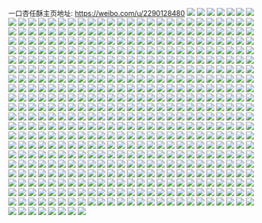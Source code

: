 一口杏任酥主页地址: https://weibo.com/u/2290128480 
![](https://wx4.sinaimg.cn/mw2000/88809660ly1h9jtorozioj21ci18lax1.jpg) 
![](https://wx4.sinaimg.cn/mw2000/88809660ly1h9jtoqwcfyj21o0280e82.jpg) 
![](https://wx4.sinaimg.cn/mw2000/88809660ly1h9jtot33g2j21o0280kjl.jpg) 
![](https://wx4.sinaimg.cn/mw2000/88809660ly1h9jtougf8wj21nz20l1ky.jpg) 
![](https://wx4.sinaimg.cn/mw2000/88809660ly1h9gdc48k63j22yo4g0nph.jpg) 
![](https://wx4.sinaimg.cn/mw2000/88809660ly1h9gdc6z2x2j22yo4g0e85.jpg) 
![](https://wx4.sinaimg.cn/mw2000/88809660ly1h9gdc1dph1j22yo4g07wm.jpg) 
![](https://wx4.sinaimg.cn/mw2000/88809660ly1h9gdcaqgzjj22yo4g0hdy.jpg) 
![](https://wx4.sinaimg.cn/mw2000/88809660ly1h9f7kzgkf4j21o0280e81.jpg) 
![](https://wx4.sinaimg.cn/mw2000/88809660ly1h9f7l0ar74j21o0280e81.jpg) 
![](https://wx4.sinaimg.cn/mw2000/88809660ly1h95i70lcujj21o0280b29.jpg) 
![](https://wx4.sinaimg.cn/mw2000/88809660ly1h90u7v9kqij20wi1yc4ij.jpg) 
![](https://wx4.sinaimg.cn/mw2000/88809660ly1h906l87zzjj21o02801ky.jpg) 
![](https://wx4.sinaimg.cn/mw2000/88809660ly1h906l9qae0j21o02801ky.jpg) 
![](https://wx4.sinaimg.cn/mw2000/88809660ly1h906lb37wbj21o0280e82.jpg) 
![](https://wx4.sinaimg.cn/mw2000/88809660ly1h8wq13r4vkj21o02804qq.jpg) 
![](https://wx4.sinaimg.cn/mw2000/88809660ly1h8wq14trpoj21o0280x6p.jpg) 
![](https://wx4.sinaimg.cn/mw2000/88809660ly1h8wq1639qxj21o02804qq.jpg) 
![](https://wx4.sinaimg.cn/mw2000/88809660ly1h8wq16mx4oj21o0280u0x.jpg) 
![](https://wx4.sinaimg.cn/mw2000/88809660ly1h8t97coh9sj21ns25akjl.jpg) 
![](https://wx4.sinaimg.cn/mw2000/88809660ly1h8t97e5n6fj21o0280e82.jpg) 
![](https://wx4.sinaimg.cn/mw2000/88809660ly1h8t97bk57jj21o02804qq.jpg) 
![](https://wx4.sinaimg.cn/mw2000/88809660ly1h8t97fvevoj21ny1uex6p.jpg) 
![](https://wx4.sinaimg.cn/mw2000/88809660ly1h88f8ng81qj21o0280npd.jpg) 
![](https://wx4.sinaimg.cn/mw2000/88809660ly1h88f8on1b1j21o02804qq.jpg) 
![](https://wx4.sinaimg.cn/mw2000/88809660ly1h88f8m57f3j21o0280qv5.jpg) 
![](https://wx4.sinaimg.cn/mw2000/88809660ly1h88f8pvuruj21o0280b2a.jpg) 
![](https://wx4.sinaimg.cn/mw2000/88809660ly1h7zajxny40j20zk13pwrp.jpg) 
![](https://wx4.sinaimg.cn/mw2000/88809660ly1h7xzik5n57j21o02807wi.jpg) 
![](https://wx4.sinaimg.cn/mw2000/88809660ly1h7xzij0w1sj21o0280npd.jpg) 
![](https://wx4.sinaimg.cn/mw2000/88809660ly1h7wx6p7s4hj22802804qq.jpg) 
![](https://wx4.sinaimg.cn/mw2000/88809660ly1h7wx6nnmcoj2280280qv6.jpg) 
![](https://wx4.sinaimg.cn/mw2000/88809660ly1h7wx6r9qgdj2280280x6q.jpg) 
![](https://wx4.sinaimg.cn/mw2000/88809660ly1h7wx6tj49oj22802807wj.jpg) 
![](https://wx4.sinaimg.cn/mw2000/88809660ly1h7ujmgbr0kj21o02804qp.jpg) 
![](https://wx4.sinaimg.cn/mw2000/88809660ly1h7ujmf6lt6j21o0280e82.jpg) 
![](https://wx4.sinaimg.cn/mw2000/88809660ly1h7ujmjxawpj22802801ky.jpg) 
![](https://wx4.sinaimg.cn/mw2000/88809660ly1h7s7gx8ww9j21o0280npe.jpg) 
![](https://wx4.sinaimg.cn/mw2000/88809660ly1h7s7gymhutj21o01o0npd.jpg) 
![](https://wx4.sinaimg.cn/mw2000/88809660ly1h7s7guznnwj233w3401l4.jpg) 
![](https://wx4.sinaimg.cn/mw2000/88809660ly1h7s7h0ve5zj22802804qr.jpg) 
![](https://wx4.sinaimg.cn/mw2000/88809660ly1h7orxpzgrij22802801kz.jpg) 
![](https://wx4.sinaimg.cn/mw2000/88809660ly1h7orxntwbqj214n14ne81.jpg) 
![](https://wx4.sinaimg.cn/mw2000/88809660ly1h7orxs4jw6j21yc1yc7wh.jpg) 
![](https://wx4.sinaimg.cn/mw2000/88809660ly1h7orxllkwej22c02c0e84.jpg) 
![](https://wx4.sinaimg.cn/mw2000/88809660ly1h7orxmueioj21gy1t47wh.jpg) 
![](https://wx4.sinaimg.cn/mw2000/88809660ly1h7orxttjt7j21nz2107wi.jpg) 
![](https://wx4.sinaimg.cn/mw2000/88809660ly1h7ax1r267tj21o020c7wi.jpg) 
![](https://wx4.sinaimg.cn/mw2000/88809660ly1h7ax1sru9gj21o0280e4w.jpg) 
![](https://wx4.sinaimg.cn/mw2000/88809660ly1h79r0bdtpkj21nc22db2a.jpg) 
![](https://wx4.sinaimg.cn/mw2000/88809660ly1h79r0cveoqj21wt1nzws7.jpg) 
![](https://wx4.sinaimg.cn/mw2000/88809660ly1h79r0efxsjj21o028017u.jpg) 
![](https://wx4.sinaimg.cn/mw2000/88809660ly1h79r0hvipdj21o02804qr.jpg) 
![](https://wx4.sinaimg.cn/mw2000/88809660ly1h79r0g802xj22801o0x0t.jpg) 
![](https://wx4.sinaimg.cn/mw2000/88809660ly1h79r09xqqlj21o02804mu.jpg) 
![](https://wx4.sinaimg.cn/mw2000/88809660ly1h769yv24wjj22c0340x6v.jpg) 
![](https://wx4.sinaimg.cn/mw2000/88809660ly1h769yxe2kgj21o02807wi.jpg) 
![](https://wx4.sinaimg.cn/mw2000/88809660ly1h769yxt1zyj20zk1be0v8.jpg) 
![](https://wx4.sinaimg.cn/mw2000/88809660ly1h769yze2i6j21o0280nik.jpg) 
![](https://wx4.sinaimg.cn/mw2000/88809660ly1h73yqlfw6oj21o02804qq.jpg) 
![](https://wx4.sinaimg.cn/mw2000/88809660ly1h73yqmwxt1j21o0280k24.jpg) 
![](https://wx4.sinaimg.cn/mw2000/88809660ly1h73yqogljnj21o02801ky.jpg) 
![](https://wx4.sinaimg.cn/mw2000/88809660ly1h73yqjveicj23402c0b29.jpg) 
![](https://wx4.sinaimg.cn/mw2000/88809660ly1h71na6cucxj21o0280tqn.jpg) 
![](https://wx4.sinaimg.cn/mw2000/88809660ly1h6y6jt8a8hj21nu24fayk.jpg) 
![](https://wx4.sinaimg.cn/mw2000/88809660ly1h6y6jyzkshj21o0280qv5.jpg) 
![](https://wx4.sinaimg.cn/mw2000/88809660ly1h6y6k4qxt5j21o02801l0.jpg) 
![](https://wx4.sinaimg.cn/mw2000/88809660ly1h6upes8pe0j21o02807wi.jpg) 
![](https://wx4.sinaimg.cn/mw2000/88809660ly1h6hzyu4emuj21o0280ncf.jpg) 
![](https://wx4.sinaimg.cn/mw2000/88809660ly1h6hzyshetzj21o0280dn2.jpg) 
![](https://wx4.sinaimg.cn/mw2000/88809660ly1h6ej3z7x8wj21o0280kjl.jpg) 
![](https://wx4.sinaimg.cn/mw2000/88809660ly1h6ej3y6v50j21o0280hdt.jpg) 
![](https://wx4.sinaimg.cn/mw2000/88809660ly1h6ej40ddxlj21o0280kjl.jpg) 
![](https://wx4.sinaimg.cn/mw2000/88809660ly1h6ej41pbptj21o0280qbx.jpg) 
![](https://wx4.sinaimg.cn/mw2000/88809660ly1h6cabgsfu2j21o02807i7.jpg) 
![](https://wx4.sinaimg.cn/mw2000/88809660ly1h69wdmh7cwj21o0280gqz.jpg) 
![](https://wx4.sinaimg.cn/mw2000/88809660ly1h69wdlmexmj21o0280agk.jpg) 
![](https://wx4.sinaimg.cn/mw2000/88809660ly1h67lwt99xrj227z1mpb2a.jpg) 
![](https://wx4.sinaimg.cn/mw2000/88809660ly1h644l2k3g6j21o02807wi.jpg) 
![](https://wx4.sinaimg.cn/mw2000/88809660ly1h644l4tovwj21o0280u0x.jpg) 
![](https://wx4.sinaimg.cn/mw2000/88809660ly1h644l171poj21o02801ky.jpg) 
![](https://wx4.sinaimg.cn/mw2000/88809660ly1h5h07hgas1j21o02807wh.jpg) 
![](https://wx4.sinaimg.cn/mw2000/88809660ly1h5h07iy3kwj21o02804qq.jpg) 
![](https://wx4.sinaimg.cn/mw2000/88809660ly1h5er4altrmj21o02801kz.jpg) 
![](https://wx4.sinaimg.cn/mw2000/88809660ly1h5djppwxsnj21o0280u0x.jpg) 
![](https://wx4.sinaimg.cn/mw2000/88809660ly1h5djps3qpkj21o0280u0x.jpg) 
![](https://wx4.sinaimg.cn/mw2000/88809660ly1h5djptk9exj21o0280npd.jpg) 
![](https://wx4.sinaimg.cn/mw2000/88809660ly1h5djpno31oj21o0280u0x.jpg) 
![](https://wx4.sinaimg.cn/mw2000/88809660ly1h5djpy0lzkj23402c01l3.jpg) 
![](https://wx4.sinaimg.cn/mw2000/88809660ly1h5djq20cjuj23402c0x6u.jpg) 
![](https://wx4.sinaimg.cn/mw2000/88809660ly1h5b9qv2iftj21o0280npe.jpg) 
![](https://wx4.sinaimg.cn/mw2000/88809660ly1h5b9qy5lf9j21o0280npe.jpg) 
![](https://wx4.sinaimg.cn/mw2000/88809660ly1h5b9qzuei1j21o0280u0y.jpg) 
![](https://wx4.sinaimg.cn/mw2000/88809660ly1h55g3aizuqj21o02804qq.jpg) 
![](https://wx4.sinaimg.cn/mw2000/88809660ly1h55g392icdj21o0280b2a.jpg) 
![](https://wx4.sinaimg.cn/mw2000/88809660ly1h4o4a9h5w1j21o0280npd.jpg) 
![](https://wx4.sinaimg.cn/mw2000/88809660ly1h4o4aexc1mj22dc35sx6q.jpg) 
![](https://wx4.sinaimg.cn/mw2000/88809660ly1h4o4alqc0lj22dc35sx6q.jpg) 
![](https://wx4.sinaimg.cn/mw2000/88809660ly1h4o4a6xmu3j21o0280b2a.jpg) 
![](https://wx4.sinaimg.cn/mw2000/88809660ly1h4jemq5jtxj21o0280npe.jpg) 
![](https://wx4.sinaimg.cn/mw2000/88809660ly1h4jemtfwzhj21o0280hdu.jpg) 
![](https://wx4.sinaimg.cn/mw2000/88809660ly1h4jemvgqcpj22c0340u0y.jpg) 
![](https://wx4.sinaimg.cn/mw2000/88809660ly1h4jen8rnvfj23402c04qx.jpg) 
![](https://wx4.sinaimg.cn/mw2000/88809660ly1h4jemmogudj23402c0he2.jpg) 
![](https://wx4.sinaimg.cn/mw2000/88809660ly1h4jenc7y91j21o0280b2a.jpg) 
![](https://wx4.sinaimg.cn/mw2000/88809660ly1h4ckj5q45jj21o02801ky.jpg) 
![](https://wx4.sinaimg.cn/mw2000/88809660ly1h4ckjivyhxj21o0280npd.jpg) 
![](https://wx4.sinaimg.cn/mw2000/88809660ly1h4ckk23ohqj22801o01ky.jpg) 
![](https://wx4.sinaimg.cn/mw2000/88809660ly1h4ckkkv2ivj21o0280x6p.jpg) 
![](https://wx4.sinaimg.cn/mw2000/88809660ly1h4ckl3dq8nj21o02804qq.jpg) 
![](https://wx4.sinaimg.cn/mw2000/88809660ly1h4cklgnbs7j21o0280x6p.jpg) 
![](https://wx4.sinaimg.cn/mw2000/88809660ly1h3wctn9fh4j21o02807wh.jpg) 
![](https://wx4.sinaimg.cn/mw2000/88809660ly1h3wctq2p5mj21o0280e82.jpg) 
![](https://wx4.sinaimg.cn/mw2000/88809660ly1h3wctlpkd0j21o0280b2a.jpg) 
![](https://wx4.sinaimg.cn/mw2000/88809660ly1h3wctu49esj21o02807wi.jpg) 
![](https://wx4.sinaimg.cn/mw2000/88809660ly1h3qkyk1twdj21o0280npd.jpg) 
![](https://wx4.sinaimg.cn/mw2000/88809660ly1h3qkyhye6xj21o0296kjm.jpg) 
![](https://wx4.sinaimg.cn/mw2000/88809660ly1h3qkyo26ckj21o0280hdu.jpg) 
![](https://wx4.sinaimg.cn/mw2000/88809660ly1h3o89chz2qj2280280hdt.jpg) 
![](https://wx4.sinaimg.cn/mw2000/88809660ly1h3g6cuc4gzj21nz23eu0x.jpg) 
![](https://wx4.sinaimg.cn/mw2000/88809660ly1h3g6cs7nh8j21o0280e82.jpg) 
![](https://wx4.sinaimg.cn/mw2000/88809660ly1h3g6cwauxdj21nz23eu0x.jpg) 
![](https://wx4.sinaimg.cn/mw2000/88809660ly1h3af0pdlj7j21o0280x6p.jpg) 
![](https://wx4.sinaimg.cn/mw2000/88809660ly1h3af0v1jszj21o02801ky.jpg) 
![](https://wx4.sinaimg.cn/mw2000/88809660ly1h3af0z2wi5j21o0280x6p.jpg) 
![](https://wx4.sinaimg.cn/mw2000/88809660ly1h3af0lqfx1j21o02801ky.jpg) 
![](https://wx4.sinaimg.cn/mw2000/88809660ly1h3af2bdleoj2340340hdy.jpg) 
![](https://wx4.sinaimg.cn/mw2000/88809660ly1h3af2noozmj2340340hdw.jpg) 
![](https://wx4.sinaimg.cn/mw2000/88809660ly1h35rvt8vv1j21o0280qv6.jpg) 
![](https://wx4.sinaimg.cn/mw2000/88809660ly1h35rvy9n5yj21o0280npe.jpg) 
![](https://wx4.sinaimg.cn/mw2000/88809660ly1h32bhmnesyj21o0280kjl.jpg) 
![](https://wx4.sinaimg.cn/mw2000/88809660ly1h32bhqifzoj21o0280hdt.jpg) 
![](https://wx4.sinaimg.cn/mw2000/88809660ly1h2zz3uhvh7j21o0280hdt.jpg) 
![](https://wx4.sinaimg.cn/mw2000/88809660ly1h2zz3shut1j21o0280qv5.jpg) 
![](https://wx4.sinaimg.cn/mw2000/88809660ly1h2zz3vvj2aj21o0280e81.jpg) 
![](https://wx4.sinaimg.cn/mw2000/88809660ly1h2zz3x50ltj21o0280kjl.jpg) 
![](https://wx4.sinaimg.cn/mw2000/88809660ly1h2zz49eywcj2340340b2e.jpg) 
![](https://wx4.sinaimg.cn/mw2000/88809660ly1h2zz4atxhqj23402c04qq.jpg) 
![](https://wx4.sinaimg.cn/mw2000/88809660ly1h2whfjsh6qj2340340npf.jpg) 
![](https://wx4.sinaimg.cn/mw2000/88809660ly1h2whfram1rj22c0340hdv.jpg) 
![](https://wx4.sinaimg.cn/mw2000/88809660ly1h2whftaewdj21o0280npd.jpg) 
![](https://wx4.sinaimg.cn/mw2000/88809660ly1h2whfuyefcj21o0280npd.jpg) 
![](https://wx4.sinaimg.cn/mw2000/88809660ly1h2whfxjt54j21o0280npd.jpg) 
![](https://wx4.sinaimg.cn/mw2000/88809660ly1h2whetwbiij21o0280e81.jpg) 
![](https://wx4.sinaimg.cn/mw2000/88809660ly1h2qqxsn2dkj21o0280qv5.jpg) 
![](https://wx4.sinaimg.cn/mw2000/88809660ly1h2qqxw8wwkj21o0280e82.jpg) 
![](https://wx4.sinaimg.cn/mw2000/88809660ly1h2qqxprhwpj21o0280e82.jpg) 
![](https://wx4.sinaimg.cn/mw2000/88809660ly1h2qqxzsvblj21o0280e82.jpg) 
![](https://wx4.sinaimg.cn/mw2000/88809660ly1h2qqy3peubj21o0280e82.jpg) 
![](https://wx4.sinaimg.cn/mw2000/88809660ly1h2qqydxlnnj22c03401l2.jpg) 
![](https://wx4.sinaimg.cn/mw2000/88809660ly1h2ogatquqzj21o02807wi.jpg) 
![](https://wx4.sinaimg.cn/mw2000/88809660ly1h2ogaw6jpuj21o02807wi.jpg) 
![](https://wx4.sinaimg.cn/mw2000/88809660ly1h2ogasc1amj21o0280qv5.jpg) 
![](https://wx4.sinaimg.cn/mw2000/88809660ly1h2ogayz0pzj21o02807wi.jpg) 
![](https://wx4.sinaimg.cn/mw2000/88809660ly1h2ogb9cqcqj2340340b2e.jpg) 
![](https://wx4.sinaimg.cn/mw2000/88809660ly1h2ogbhltsij21o0280hdu.jpg) 
![](https://wx4.sinaimg.cn/mw2000/88809660ly1h2mopyqwb5j21400u0420.jpg) 
![](https://wx4.sinaimg.cn/mw2000/88809660ly1h2jsjhsl62j21o0280npd.jpg) 
![](https://wx4.sinaimg.cn/mw2000/88809660ly1h2jsjk2wj2j21o0280b2a.jpg) 
![](https://wx4.sinaimg.cn/mw2000/88809660ly1h2jsjmhd42j21o0280u0x.jpg) 
![](https://wx4.sinaimg.cn/mw2000/88809660ly1h2jsjonh8hj21nz22jqv5.jpg) 
![](https://wx4.sinaimg.cn/mw2000/88809660ly1h2cwvr2hskj21o0280kjl.jpg) 
![](https://wx4.sinaimg.cn/mw2000/88809660ly1h2cwvsuyjkj21o0280u0x.jpg) 
![](https://wx4.sinaimg.cn/mw2000/88809660ly1h2cwvns091j21o0280e81.jpg) 
![](https://wx4.sinaimg.cn/mw2000/88809660ly1h2aikcf1ikj21nz26fkjm.jpg) 
![](https://wx4.sinaimg.cn/mw2000/88809660ly1h2aikkmn0zj21o0280kjl.jpg) 
![](https://wx4.sinaimg.cn/mw2000/88809660ly1h2aikguoqcj21o0280npe.jpg) 
![](https://wx4.sinaimg.cn/mw2000/88809660ly1h2aiknpsx5j21jo280npe.jpg) 
![](https://wx4.sinaimg.cn/mw2000/88809660ly1h2aik9azzzj2340340u0y.jpg) 
![](https://wx4.sinaimg.cn/mw2000/88809660ly1h288tz34d3j21o02804qq.jpg) 
![](https://wx4.sinaimg.cn/mw2000/88809660ly1h288u1mcwij21o02804qq.jpg) 
![](https://wx4.sinaimg.cn/mw2000/88809660ly1h288tvl2grj21o0280b2a.jpg) 
![](https://wx4.sinaimg.cn/mw2000/88809660ly1h288u4pbw0j21nw24b4qq.jpg) 
![](https://wx4.sinaimg.cn/mw2000/88809660ly1h22hck0ckdj21o02807wi.jpg) 
![](https://wx4.sinaimg.cn/mw2000/88809660ly1h22hcpo5zaj21nz1qlkjl.jpg) 
![](https://wx4.sinaimg.cn/mw2000/88809660ly1h22hcrqz0cj21o02801ky.jpg) 
![](https://wx4.sinaimg.cn/mw2000/88809660ly1h22hctad2yj21o0280x6p.jpg) 
![](https://wx4.sinaimg.cn/mw2000/88809660ly1h22hci7pxwj22dc35rb2i.jpg) 
![](https://wx4.sinaimg.cn/mw2000/88809660ly1h22hcngg0nj23402c0hdx.jpg) 
![](https://wx4.sinaimg.cn/mw2000/88809660ly1h1wqey48eoj21o02804qq.jpg) 
![](https://wx4.sinaimg.cn/mw2000/88809660ly1h1wqf116oij21o02804qq.jpg) 
![](https://wx4.sinaimg.cn/mw2000/88809660ly1h1wqf3cpxgj21o0280b2a.jpg) 
![](https://wx4.sinaimg.cn/mw2000/88809660ly1h1wqevvvpyj22u53404qs.jpg) 
![](https://wx4.sinaimg.cn/mw2000/88809660ly1h1wqf9p2faj23402u54qt.jpg) 
![](https://wx4.sinaimg.cn/mw2000/88809660ly1h1udc15mq8j21o0280x6p.jpg) 
![](https://wx4.sinaimg.cn/mw2000/88809660ly1h1udcamt85j21r9280u0x.jpg) 
![](https://wx4.sinaimg.cn/mw2000/88809660ly1h1udc2z8v3j21o02801ky.jpg) 
![](https://wx4.sinaimg.cn/mw2000/88809660ly1h1udc5btsmj21o0280x6p.jpg) 
![](https://wx4.sinaimg.cn/mw2000/88809660ly1h1udc88h02j21r9280b2a.jpg) 
![](https://wx4.sinaimg.cn/mw2000/88809660ly1h1udbyy3izj21o0280u0x.jpg) 
![](https://wx4.sinaimg.cn/mw2000/88809660ly1h1it7pgukcj21o0280kjm.jpg) 
![](https://wx4.sinaimg.cn/mw2000/88809660ly1h1it7msfg5j21o0280kjm.jpg) 
![](https://wx4.sinaimg.cn/mw2000/88809660ly1h1it7tszb3j2340340b2b.jpg) 
![](https://wx4.sinaimg.cn/mw2000/88809660ly1h1it7wo899j21o0280x6p.jpg) 
![](https://wx4.sinaimg.cn/mw2000/88809660ly1h1ghc43zwsj21o0280hdu.jpg) 
![](https://wx4.sinaimg.cn/mw2000/88809660ly1h1ghc1go6yj21o0280u0y.jpg) 
![](https://wx4.sinaimg.cn/mw2000/88809660ly1h1e6z6r0fkj21o0280e81.jpg) 
![](https://wx4.sinaimg.cn/mw2000/88809660ly1h1d1zzx44ij21o02801ky.jpg) 
![](https://wx4.sinaimg.cn/mw2000/88809660ly1h1d1zyr05wj21o02804qq.jpg) 
![](https://wx4.sinaimg.cn/mw2000/88809660ly1h1d201b4f4j21o02801ky.jpg) 
![](https://wx4.sinaimg.cn/mw2000/88809660ly1h1d203d152j21o02804qq.jpg) 
![](https://wx4.sinaimg.cn/mw2000/88809660ly1h1d208n0ulj2280280npf.jpg) 
![](https://wx4.sinaimg.cn/mw2000/88809660ly1h1d20a3eqcj21o0280u0x.jpg) 
![](https://wx4.sinaimg.cn/mw2000/88809660ly1h162xrh3k0j21o02807wi.jpg) 
![](https://wx4.sinaimg.cn/mw2000/88809660ly1h162xuv4tfj21o0280x6p.jpg) 
![](https://wx4.sinaimg.cn/mw2000/88809660ly1h162xxbotpj21o0280npd.jpg) 
![](https://wx4.sinaimg.cn/mw2000/88809660ly1h162y0dgxdj21o0280npd.jpg) 
![](https://wx4.sinaimg.cn/mw2000/88809660ly1h162y2p7i6j21o0280kjl.jpg) 
![](https://wx4.sinaimg.cn/mw2000/88809660ly1h162ypdrbuj2280280hdv.jpg) 
![](https://wx4.sinaimg.cn/mw2000/88809660ly1h12m56jsynj21nz21s1ky.jpg) 
![](https://wx4.sinaimg.cn/mw2000/88809660ly1h12m559zoqj22801o0kjm.jpg) 
![](https://wx4.sinaimg.cn/mw2000/88809660ly1h11hdyrltuj21o02804qq.jpg) 
![](https://wx4.sinaimg.cn/mw2000/88809660ly1h0z5a4yku3j21o0280hdt.jpg) 
![](https://wx4.sinaimg.cn/mw2000/88809660ly1h0z5a6u1xhj21o0280qv5.jpg) 
![](https://wx4.sinaimg.cn/mw2000/88809660ly1h0z5a80c80j21o0280npd.jpg) 
![](https://wx4.sinaimg.cn/mw2000/88809660ly1h0z5a9ahabj21o0280qv5.jpg) 
![](https://wx4.sinaimg.cn/mw2000/88809660ly1h0z5abs022j21o5280e82.jpg) 
![](https://wx4.sinaimg.cn/mw2000/88809660ly1h0z5a3kj9gj21o0280npd.jpg) 
![](https://wx4.sinaimg.cn/mw2000/88809660ly1h0pxu6bhinj21nz280e82.jpg) 
![](https://wx4.sinaimg.cn/mw2000/88809660ly1h0oqt5yf2hj21o02801ky.jpg) 
![](https://wx4.sinaimg.cn/mw2000/88809660ly1h0oqt9albaj21o0280x6p.jpg) 
![](https://wx4.sinaimg.cn/mw2000/88809660ly1h0oqtcww2gj21o0280u0x.jpg) 
![](https://wx4.sinaimg.cn/mw2000/88809660ly1h0oqtk34j1j22802807wk.jpg) 
![](https://wx4.sinaimg.cn/mw2000/88809660ly1h0oqtmreezj21o0280u0x.jpg) 
![](https://wx4.sinaimg.cn/mw2000/88809660ly1h0ht8169nmj223u35skjl.jpg) 
![](https://wx4.sinaimg.cn/mw2000/88809660ly1h0ht85qnb0j223u35skjl.jpg) 
![](https://wx4.sinaimg.cn/mw2000/88809660ly1h0ht870i1hj22yo4g0hdu.jpg) 
![](https://wx4.sinaimg.cn/mw2000/88809660ly1h0ht7y777wj22yo4g0npd.jpg) 
![](https://wx4.sinaimg.cn/mw2000/88809660ly1h0ht884poej22yo4g0b2a.jpg) 
![](https://wx4.sinaimg.cn/mw2000/88809660ly1h0ht89a84fj22yo4g0npd.jpg) 
![](https://wx4.sinaimg.cn/mw2000/88809660ly1h0gnlwm0avj22801o0x6p.jpg) 
![](https://wx4.sinaimg.cn/mw2000/88809660ly1h09psfa7tsj21o0280npd.jpg) 
![](https://wx4.sinaimg.cn/mw2000/88809660ly1h09psgyuu0j21o0280qv5.jpg) 
![](https://wx4.sinaimg.cn/mw2000/88809660ly1h09psddegxj21o0280u0x.jpg) 
![](https://wx4.sinaimg.cn/mw2000/88809660ly1h09psixr4sj21o0280qv5.jpg) 
![](https://wx4.sinaimg.cn/mw2000/88809660ly1h09psn0qofj2280280npi.jpg) 
![](https://wx4.sinaimg.cn/mw2000/88809660ly1h09psq45koj2280280x6q.jpg) 
![](https://wx4.sinaimg.cn/mw2000/88809660ly1h05s1qo5x3j21m11ylhdt.jpg) 
![](https://wx4.sinaimg.cn/mw2000/88809660ly1h05s1sgirmj2280280u0x.jpg) 
![](https://wx4.sinaimg.cn/mw2000/88809660ly1h05s1u5x4yj21nz22pnpd.jpg) 
![](https://wx4.sinaimg.cn/mw2000/88809660ly1h05s1p1tcbj21a31pgb29.jpg) 
![](https://wx4.sinaimg.cn/mw2000/88809660ly1h03xl6sb21j21o0280x6p.jpg) 
![](https://wx4.sinaimg.cn/mw2000/88809660ly1h03xl8h2izj21o0280u0x.jpg) 
![](https://wx4.sinaimg.cn/mw2000/88809660ly1h03xlcscugj2280280e85.jpg) 
![](https://wx4.sinaimg.cn/mw2000/88809660ly1h03xlgguvhj21o0280b2b.jpg) 
![](https://wx4.sinaimg.cn/mw2000/88809660ly1h03xl4qibtj22801o0x6q.jpg) 
![](https://wx4.sinaimg.cn/mw2000/88809660ly1h03xlisf4qj21o02801kz.jpg) 
![](https://wx4.sinaimg.cn/mw2000/88809660ly1h00grv91ejj21o0280x6p.jpg) 
![](https://wx4.sinaimg.cn/mw2000/88809660ly1h00grweqo0j21o0280u0x.jpg) 
![](https://wx4.sinaimg.cn/mw2000/88809660ly1h00grxmycuj21o0280qv5.jpg) 
![](https://wx4.sinaimg.cn/mw2000/88809660ly1h00grtl968j21o0280u0x.jpg) 
![](https://wx4.sinaimg.cn/mw2000/88809660ly1gzvubnjnmzj21nz1wtb29.jpg) 
![](https://wx4.sinaimg.cn/mw2000/88809660ly1gzvubpjur2j21o0280qv5.jpg) 
![](https://wx4.sinaimg.cn/mw2000/88809660ly1gzvubqoeomj21o0280kjl.jpg) 
![](https://wx4.sinaimg.cn/mw2000/88809660ly1gzvubkk9fhj2280280e84.jpg) 
![](https://wx4.sinaimg.cn/mw2000/88809660ly1gzr7r3mr4pj216o1kw1kx.jpg) 
![](https://wx4.sinaimg.cn/mw2000/88809660ly1gzq26fvvp0j21o0280u0x.jpg) 
![](https://wx4.sinaimg.cn/mw2000/88809660ly1gzq26ecybfj21o02807wi.jpg) 
![](https://wx4.sinaimg.cn/mw2000/88809660ly1gzowl90293j21o0280npd.jpg) 
![](https://wx4.sinaimg.cn/mw2000/88809660ly1gzowl83mjwj21sk2801ky.jpg) 
![](https://wx4.sinaimg.cn/mw2000/88809660ly1gzowlb9q18j21sk280u0x.jpg) 
![](https://wx4.sinaimg.cn/mw2000/88809660ly1gzowld40hqj21sk280x6p.jpg) 
![](https://wx4.sinaimg.cn/mw2000/88809660ly1gzlfprw81cj21o02807wi.jpg) 
![](https://wx4.sinaimg.cn/mw2000/88809660ly1gzlfqe2y93j21o02804qq.jpg) 
![](https://wx4.sinaimg.cn/mw2000/88809660ly1gzj4j5ysj8j21o0280kjl.jpg) 
![](https://wx4.sinaimg.cn/mw2000/88809660ly1gzj4j8jtp3j21o0280qv5.jpg) 
![](https://wx4.sinaimg.cn/mw2000/88809660ly1gzj4ja5hnoj21o0280npd.jpg) 
![](https://wx4.sinaimg.cn/mw2000/88809660ly1gzj4jbh3fvj21o0280qv5.jpg) 
![](https://wx4.sinaimg.cn/mw2000/88809660ly1gzj4jdhh9zj21o0280kjm.jpg) 
![](https://wx4.sinaimg.cn/mw2000/88809660ly1gzj4j42v1qj21o0280npd.jpg) 
![](https://wx4.sinaimg.cn/mw2000/88809660ly1gzgt4as4s2j21o0280npd.jpg) 
![](https://wx4.sinaimg.cn/mw2000/88809660ly1gzeisn5895j20u01407es.jpg) 
![](https://wx4.sinaimg.cn/mw2000/88809660ly1gzeisnthd5j20u0140ti0.jpg) 
![](https://wx4.sinaimg.cn/mw2000/88809660ly1gzeisogrknj20u0140ak4.jpg) 
![](https://wx4.sinaimg.cn/mw2000/88809660ly1gzb1hrqdn3j21o0280e82.jpg) 
![](https://wx4.sinaimg.cn/mw2000/88809660ly1gzb1hvf5k3j21o02807wi.jpg) 
![](https://wx4.sinaimg.cn/mw2000/88809660ly1gzb1hwwukij21o0280b2a.jpg) 
![](https://wx4.sinaimg.cn/mw2000/88809660ly1gzb1htv4fmj21o02801ky.jpg) 
![](https://wx4.sinaimg.cn/mw2000/88809660ly1gzb2ews9llj2280280npe.jpg) 
![](https://wx4.sinaimg.cn/mw2000/88809660ly1gzb1hyjo80j21o0280b2a.jpg) 
![](https://wx4.sinaimg.cn/mw2000/88809660ly1gz8pwirg8uj21o0280u0x.jpg) 
![](https://wx4.sinaimg.cn/mw2000/88809660ly1gz8pwknd80j21o02804qq.jpg) 
![](https://wx4.sinaimg.cn/mw2000/88809660ly1gz8pwgg4jgj21o0280x6p.jpg) 
![](https://wx4.sinaimg.cn/mw2000/88809660ly1gz8px7w68fj2280280npf.jpg) 
![](https://wx4.sinaimg.cn/mw2000/88809660ly1gz6f48vb79j21o0280kjm.jpg) 
![](https://wx4.sinaimg.cn/mw2000/88809660ly1gz6f4ealt3j21o0280b2a.jpg) 
![](https://wx4.sinaimg.cn/mw2000/88809660ly1gz592kzwr8j22801o0npe.jpg) 
![](https://wx4.sinaimg.cn/mw2000/88809660ly1gz592hbwd4j21o02807wi.jpg) 
![](https://wx4.sinaimg.cn/mw2000/88809660ly1gz592mnmfcj21o0280b2a.jpg) 
![](https://wx4.sinaimg.cn/mw2000/88809660ly1gz1scit6uzj21o02807wi.jpg) 
![](https://wx4.sinaimg.cn/mw2000/88809660ly1gz1sckxh74j21o02804qq.jpg) 
![](https://wx4.sinaimg.cn/mw2000/88809660ly1gz1scndk5zj21o02807wi.jpg) 
![](https://wx4.sinaimg.cn/mw2000/88809660ly1gz1scq00t9j21o02804qq.jpg) 
![](https://wx4.sinaimg.cn/mw2000/88809660ly1gz1sctrj2vj22801o0u0z.jpg) 
![](https://wx4.sinaimg.cn/mw2000/88809660ly1gz1scwo07nj21o02801ky.jpg) 
![](https://wx4.sinaimg.cn/mw2000/88809660ly1gyyblq2oxzj223u35s7wi.jpg) 
![](https://wx4.sinaimg.cn/mw2000/88809660ly1gyyblsusakj235s23ue82.jpg) 
![](https://wx4.sinaimg.cn/mw2000/88809660ly1gyyblz6tllj235s23ue82.jpg) 
![](https://wx4.sinaimg.cn/mw2000/88809660ly1gyybln5i8sj223u35su0y.jpg) 
![](https://wx4.sinaimg.cn/mw2000/88809660ly1gyybm54cq6j22yo4g0nph.jpg) 
![](https://wx4.sinaimg.cn/mw2000/88809660ly1gyybm90wq5j22yo4g04qu.jpg) 
![](https://wx4.sinaimg.cn/mw2000/88809660ly1gyuu99tgu8j22801o0qv6.jpg) 
![](https://wx4.sinaimg.cn/mw2000/88809660ly1gyuu9btez8j21o0280hdu.jpg) 
![](https://wx4.sinaimg.cn/mw2000/88809660ly1gyuu9es411j21o0280b2a.jpg) 
![](https://wx4.sinaimg.cn/mw2000/88809660ly1gyuu96rh6bj21o0280kjm.jpg) 
![](https://wx4.sinaimg.cn/mw2000/88809660ly1gytpa6cpyrj22yo4g01ky.jpg) 
![](https://wx4.sinaimg.cn/mw2000/88809660ly1gytpa79fafj22yo4g07wi.jpg) 
![](https://wx4.sinaimg.cn/mw2000/88809660ly1gytpa7y077j22yo4g0kjl.jpg) 
![](https://wx4.sinaimg.cn/mw2000/88809660ly1gytpa54a0zj24g02yo1ky.jpg) 
![](https://wx4.sinaimg.cn/mw2000/88809660ly1gyq64tgetfj21ts280qv5.jpg) 
![](https://wx4.sinaimg.cn/mw2000/88809660ly1gyq64qzs0fj22801o04qq.jpg) 
![](https://wx4.sinaimg.cn/mw2000/88809660ly1gyq64usr2yj21ts280qv5.jpg) 
![](https://wx4.sinaimg.cn/mw2000/88809660ly1gyq64wvflbj22802804qq.jpg) 
![](https://wx4.sinaimg.cn/mw2000/88809660ly1gynwzddc1nj21o02804qq.jpg) 
![](https://wx4.sinaimg.cn/mw2000/88809660ly1gynwzhl5dxj21o0280u0x.jpg) 
![](https://wx4.sinaimg.cn/mw2000/88809660ly1gyllt1z7eqj21400u0k2b.jpg) 
![](https://wx4.sinaimg.cn/mw2000/88809660ly1gyfqjnm3elj21nz21q7wi.jpg) 
![](https://wx4.sinaimg.cn/mw2000/88809660ly1gyfqjm4zxwj21o0280npe.jpg) 
![](https://wx4.sinaimg.cn/mw2000/88809660ly1gyfqjs6gf5j2280280e83.jpg) 
![](https://wx4.sinaimg.cn/mw2000/88809660ly1gydhozkjo4j21o0280x6p.jpg) 
![](https://wx4.sinaimg.cn/mw2000/88809660ly1gydhp1hm34j21o0280u0x.jpg) 
![](https://wx4.sinaimg.cn/mw2000/88809660ly1gydhp2oec8j21o0280u0x.jpg) 
![](https://wx4.sinaimg.cn/mw2000/88809660ly1gydhoxuf7xj21o0280x6p.jpg) 
![](https://wx4.sinaimg.cn/mw2000/88809660ly1gydhp3r3nij21o0280u0x.jpg) 
![](https://wx4.sinaimg.cn/mw2000/88809660ly1gydhp5g151j21nz280b2a.jpg) 
![](https://wx4.sinaimg.cn/mw2000/88809660ly1gy7prcu6agj21o02807wi.jpg) 
![](https://wx4.sinaimg.cn/mw2000/88809660ly1gy7preebcij21o0280x6p.jpg) 
![](https://wx4.sinaimg.cn/mw2000/88809660ly1gy7prbi3ywj21o0280x6p.jpg) 
![](https://wx4.sinaimg.cn/mw2000/88809660ly1gy7psl26ynj21o0280u0x.jpg) 
![](https://wx4.sinaimg.cn/mw2000/88809660ly1gy7prhaa7uj2280280kjn.jpg) 
![](https://wx4.sinaimg.cn/mw2000/88809660ly1gy7psn1vixj21o0280u0x.jpg) 
![](https://wx4.sinaimg.cn/mw2000/88809660ly1gy5euzw5jmj216o1kwqv1.jpg) 
![](https://wx4.sinaimg.cn/mw2000/88809660ly1gy5euy8q4sj21o02804qq.jpg) 
![](https://wx4.sinaimg.cn/mw2000/88809660ly1gy5ev9w2b3j216o1kw1kx.jpg) 
![](https://wx4.sinaimg.cn/mw2000/88809660ly1gy5ev1zs1rj20w016ox3b.jpg) 
![](https://wx4.sinaimg.cn/mw2000/88809660ly1gy5ev5vc4zj22802807wi.jpg) 
![](https://wx4.sinaimg.cn/mw2000/88809660ly1gy5eveln1dj2280280e85.jpg) 
![](https://wx4.sinaimg.cn/mw2000/88809660ly1gy4a7cj1a7j21ts2807wi.jpg) 
![](https://wx4.sinaimg.cn/mw2000/88809660ly1gy33qq7s3aj23402c0x6p.jpg) 
![](https://wx4.sinaimg.cn/mw2000/88809660ly1gxzml8qcwzj21o0280qv5.jpg) 
![](https://wx4.sinaimg.cn/mw2000/88809660ly1gxzmlatfhej21o0280e82.jpg) 
![](https://wx4.sinaimg.cn/mw2000/88809660ly1gxzmldxkafj21o0280qv5.jpg) 
![](https://wx4.sinaimg.cn/mw2000/88809660ly1gxzmlk3jmbj228027ze84.jpg) 
![](https://wx4.sinaimg.cn/mw2000/88809660ly1gxxfpj6y9rj22yo4g07wr.jpg) 
![](https://wx4.sinaimg.cn/mw2000/88809660ly1gxxfpo5904j223u35sqv8.jpg) 
![](https://wx4.sinaimg.cn/mw2000/88809660ly1gxxfptjjg8j22yo4g0qvc.jpg) 
![](https://wx4.sinaimg.cn/mw2000/88809660ly1gxxfpzjoj2j24g02yokjs.jpg) 
![](https://wx4.sinaimg.cn/mw2000/88809660ly1gxxfqfm6cpj22yo4g0u15.jpg) 
![](https://wx4.sinaimg.cn/mw2000/88809660ly1gxxfq665atj24g02yohe1.jpg) 
![](https://wx4.sinaimg.cn/mw2000/88809660ly1gxtuwcxpy6j21o0280u0x.jpg) 
![](https://wx4.sinaimg.cn/mw2000/88809660ly1gxtuwenq54j21o02804qq.jpg) 
![](https://wx4.sinaimg.cn/mw2000/88809660ly1gxtuwgtta5j21o02804qq.jpg) 
![](https://wx4.sinaimg.cn/mw2000/88809660ly1gxtuwjbz08j22801o0hdu.jpg) 
![](https://wx4.sinaimg.cn/mw2000/88809660ly1gxtuwaxb75j22802807wj.jpg) 
![](https://wx4.sinaimg.cn/mw2000/88809660ly1gxtuwkl2nuj21o02801ky.jpg) 
![](https://wx4.sinaimg.cn/mw2000/88809660ly1gxo2ikvla0j21o0280npd.jpg) 
![](https://wx4.sinaimg.cn/mw2000/88809660ly1gxo2imnbzlj21o02801ky.jpg) 
![](https://wx4.sinaimg.cn/mw2000/88809660ly1gxo2inszg7j21o0280kjl.jpg) 
![](https://wx4.sinaimg.cn/mw2000/88809660ly1gxo2ip49kjj21o0280npd.jpg) 
![](https://wx4.sinaimg.cn/mw2000/88809660ly1gxh5cc50pij21o0280qv5.jpg) 
![](https://wx4.sinaimg.cn/mw2000/88809660ly1gxh5c4w735j21o0280u0x.jpg) 
![](https://wx4.sinaimg.cn/mw2000/88809660ly1gxh5c6fvw4j21o02801ky.jpg) 
![](https://wx4.sinaimg.cn/mw2000/88809660ly1gxh5c7khmlj21o0280x6p.jpg) 
![](https://wx4.sinaimg.cn/mw2000/88809660ly1gxh5c98msrj22802801kz.jpg) 
![](https://wx4.sinaimg.cn/mw2000/88809660ly1gxh5caetgwj21om28ue81.jpg) 
![](https://wx4.sinaimg.cn/mw2000/88809660ly1gxevhucax2j21nz236u0x.jpg) 
![](https://wx4.sinaimg.cn/mw2000/88809660ly1gxevhpwk5mj21nz1w7npd.jpg) 
![](https://wx4.sinaimg.cn/mw2000/88809660ly1gxevhx7t3lj21nk229u0x.jpg) 
![](https://wx4.sinaimg.cn/mw2000/88809660ly1gxevi1ufutj21o021o1ky.jpg) 
![](https://wx4.sinaimg.cn/mw2000/88809660ly1gxdo2qbysaj20zk1begr9.jpg) 
![](https://wx4.sinaimg.cn/mw2000/88809660ly1gxciv8tn7mj22yo4g0u10.jpg) 
![](https://wx4.sinaimg.cn/mw2000/88809660ly1gxcivcd0grj22yo4g0kjn.jpg) 
![](https://wx4.sinaimg.cn/mw2000/88809660ly1gxcivjvad4j22yo4g07wj.jpg) 
![](https://wx4.sinaimg.cn/mw2000/88809660ly1gxciv3zoq3j22yo4g01l1.jpg) 
![](https://wx4.sinaimg.cn/mw2000/88809660ly1gxa72rg47dj20zk1be0zj.jpg) 
![](https://wx4.sinaimg.cn/mw2000/88809660ly1gxa72rqi92j20zk1beq8w.jpg) 
![](https://wx4.sinaimg.cn/mw2000/88809660ly1gxa72s0s4xj20zk1begss.jpg) 
![](https://wx4.sinaimg.cn/mw2000/88809660ly1gxa72sbfutj20zk1begsi.jpg) 
![](https://wx4.sinaimg.cn/mw2000/88809660ly1gxa72t3fsxj21be0zkq95.jpg) 
![](https://wx4.sinaimg.cn/mw2000/88809660ly1gxa72tnxvej20zk1bedle.jpg) 
![](https://wx4.sinaimg.cn/mw2000/88809660ly1gxa7469mzpj2280280x6p.jpg) 
![](https://wx4.sinaimg.cn/mw2000/88809660ly1gx6qbqextvj21o0280u0x.jpg) 
![](https://wx4.sinaimg.cn/mw2000/88809660ly1gx6qbutb4xj21o0280npd.jpg) 
![](https://wx4.sinaimg.cn/mw2000/88809660ly1gx6qbw5ykij21o0280hdt.jpg) 
![](https://wx4.sinaimg.cn/mw2000/88809660ly1gx6qbwuy5nj21o0280b29.jpg) 
![](https://wx4.sinaimg.cn/mw2000/88809660ly1gx5jnjay8fj21o0280hdt.jpg) 
![](https://wx4.sinaimg.cn/mw2000/88809660ly1gx5jnl0vuij21o0280kjl.jpg) 
![](https://wx4.sinaimg.cn/mw2000/88809660ly1gx5jnov6l5j21o0280npd.jpg) 
![](https://wx4.sinaimg.cn/mw2000/88809660ly1gx5jnrroj7j21o0280qv5.jpg) 
![](https://wx4.sinaimg.cn/mw2000/88809660ly1gx5jnvrgxuj22802807wk.jpg) 
![](https://wx4.sinaimg.cn/mw2000/88809660ly1gx245dnh4gj22802yob2b.jpg) 
![](https://wx4.sinaimg.cn/mw2000/88809660ly1gwxhphq38ej21o0280b2a.jpg) 
![](https://wx4.sinaimg.cn/mw2000/88809660ly1gwxhplme85j21o02807wi.jpg) 
![](https://wx4.sinaimg.cn/mw2000/88809660ly1gwxhppmzadj21o02804qq.jpg) 
![](https://wx4.sinaimg.cn/mw2000/88809660ly1gwxhpe3xe6j22801o0b2a.jpg) 
![](https://wx4.sinaimg.cn/mw2000/88809660ly1gwxhpue8m7j22801o07wi.jpg) 
![](https://wx4.sinaimg.cn/mw2000/88809660ly1gwxhq1vtlmj22dc35sx6r.jpg) 
![](https://wx4.sinaimg.cn/mw2000/88809660ly1gwsv7nvxvoj21o0280qv5.jpg) 
![](https://wx4.sinaimg.cn/mw2000/88809660ly1gwsv7pnyfsj22822801ky.jpg) 
![](https://wx4.sinaimg.cn/mw2000/88809660ly1gwsv7rzodrj21o0280qv5.jpg) 
![](https://wx4.sinaimg.cn/mw2000/88809660ly1gwsv7u1b30j21o0280hdt.jpg) 
![](https://wx4.sinaimg.cn/mw2000/88809660ly1gwkbqz0td9j20u00u0dq1.jpg) 
![](https://wx4.sinaimg.cn/mw2000/88809660ly1gwh986ap5sj21nz27z1ky.jpg) 
![](https://wx4.sinaimg.cn/mw2000/88809660ly1gwh987qxmej21o0280hdu.jpg) 
![](https://wx4.sinaimg.cn/mw2000/88809660ly1gwexzdom3zj21o0280hdu.jpg) 
![](https://wx4.sinaimg.cn/mw2000/88809660ly1gwexzajubaj21o0280npe.jpg) 
![](https://wx4.sinaimg.cn/mw2000/88809660ly1gw6w7dp3zcj21o0280qv6.jpg) 
![](https://wx4.sinaimg.cn/mw2000/88809660ly1gw6w7i65xrj21oo2804qq.jpg) 
![](https://wx4.sinaimg.cn/mw2000/88809660ly1gw6w7ajlp4j21o0280x6q.jpg) 
![](https://wx4.sinaimg.cn/mw2000/88809660ly1gw6w7kxwbuj21o02801kz.jpg) 
![](https://wx4.sinaimg.cn/mw2000/88809660ly1gw6pxydd1mj23402c01l2.jpg) 
![](https://wx4.sinaimg.cn/mw2000/88809660ly1gw29jww0ssj21o0280e81.jpg) 
![](https://wx4.sinaimg.cn/mw2000/88809660ly1gw29jy9prrj21o0280b29.jpg) 
![](https://wx4.sinaimg.cn/mw2000/88809660ly1gw29jvubdsj21o0280qv5.jpg) 
![](https://wx4.sinaimg.cn/mw2000/88809660ly1gw29k08w53j21o0280e81.jpg) 
![](https://wx4.sinaimg.cn/mw2000/88809660ly1gw29k9cg6sj229z29z4qq.jpg) 
![](https://wx4.sinaimg.cn/mw2000/88809660ly1gw29k5z6gbj22802801l0.jpg) 
![](https://wx4.sinaimg.cn/mw2000/88809660ly1gvyt5m9cnwj21o0280e82.jpg) 
![](https://wx4.sinaimg.cn/mw2000/88809660ly1gvyt5nu476j21o0280kjm.jpg) 
![](https://wx4.sinaimg.cn/mw2000/88809660ly1gvxn4liuwgj21o0280kjl.jpg) 
![](https://wx4.sinaimg.cn/mw2000/88809660ly1gvxn4n3iwcj22801o0u0x.jpg) 
![](https://wx4.sinaimg.cn/mw2000/88809660ly1gvxn4k0o02j21o0280kjl.jpg) 
![](https://wx4.sinaimg.cn/mw2000/88809660ly1gvxn4oaky8j21o0280npd.jpg) 
![](https://wx4.sinaimg.cn/mw2000/88809660ly1gvwhhoo1j2j21nz280x6p.jpg) 
![](https://wx4.sinaimg.cn/mw2000/88809660ly1gvwhhgyk4kj23402c0b2d.jpg) 
![](https://wx4.sinaimg.cn/mw2000/88809660ly1gvwhhum9p4j2280280qv7.jpg) 
![](https://wx4.sinaimg.cn/mw2000/002uZ928ly1gvoe7k82u0j61o02801l002.jpg) 
![](https://wx4.sinaimg.cn/mw2000/002uZ928ly1gvoe7s7ppwj629z29z4qq02.jpg) 
![](https://wx4.sinaimg.cn/mw2000/88809660ly1gvoe7n6vzcj21o02807wk.jpg) 
![](https://wx4.sinaimg.cn/mw2000/002uZ928ly1gvoe7pugf5j61o0280hdw02.jpg) 
![](https://wx4.sinaimg.cn/mw2000/002uZ928ly1gvo1g2n3xwj62c0340x6p02.jpg) 
![](https://wx4.sinaimg.cn/mw2000/002uZ928ly1gvn8wisqulj61ym1ym7wh02.jpg) 
![](https://wx4.sinaimg.cn/mw2000/002uZ928ly1gvn8wk0yxuj61o02807wi02.jpg) 
![](https://wx4.sinaimg.cn/mw2000/002uZ928ly1gvn8wlrrfej61o02807wi02.jpg) 
![](https://wx4.sinaimg.cn/mw2000/002uZ928ly1gvn8whcs1ej61o02801ky02.jpg) 
![](https://wx4.sinaimg.cn/mw2000/002uZ928ly1gvm2utlz7fj6280280x6q02.jpg) 
![](https://wx4.sinaimg.cn/mw2000/002uZ928ly1gvm2uvz5cdj61o0280qv602.jpg) 
![](https://wx4.sinaimg.cn/mw2000/88809660ly1gvm2uymhcoj21o0280x6p.jpg) 
![](https://wx4.sinaimg.cn/mw2000/002uZ928ly1gvm2v23t64j61o02804qq02.jpg) 
![](https://wx4.sinaimg.cn/mw2000/002uZ928ly1gvm2v49gbkj61o0280kjl02.jpg) 
![](https://wx4.sinaimg.cn/mw2000/002uZ928ly1gvm2v6s3isj61o0280u0x02.jpg) 
![](https://wx4.sinaimg.cn/mw2000/002uZ928ly1gvjrnwdup0j61o02801ky02.jpg) 
![](https://wx4.sinaimg.cn/mw2000/002uZ928ly1gvjrnxsf2cj61o02807wi02.jpg) 
![](https://wx4.sinaimg.cn/mw2000/002uZ928ly1gvjro1cx44j61o02807wi02.jpg) 
![](https://wx4.sinaimg.cn/mw2000/88809660ly1gvjro63ph1j22801o0kjn.jpg) 
![](https://wx4.sinaimg.cn/mw2000/002uZ928ly1gvjro2ttdvj61o02804qq02.jpg) 
![](https://wx4.sinaimg.cn/mw2000/002uZ928ly1gvjro8zop1j61oh2807wi02.jpg) 
![](https://wx4.sinaimg.cn/mw2000/002uZ928ly1gvf53vowh5j61o0280x6p02.jpg) 
![](https://wx4.sinaimg.cn/mw2000/002uZ928ly1gvf53y77trj61o02801ky02.jpg) 
![](https://wx4.sinaimg.cn/mw2000/002uZ928ly1gvf53q339yj61o0280u0x02.jpg) 
![](https://wx4.sinaimg.cn/mw2000/88809660ly1gvf5400jq0j21o0280qv5.jpg) 
![](https://wx4.sinaimg.cn/mw2000/002uZ928ly1gvf53t2mqtj61s6280hdu02.jpg) 
![](https://wx4.sinaimg.cn/mw2000/002uZ928ly1gvf54pchivj6280280b2c02.jpg) 
![](https://wx4.sinaimg.cn/mw2000/002uZ928ly1gv7025dz4tj62bb3321kz02.jpg) 
![](https://wx4.sinaimg.cn/mw2000/002uZ928ly1gv4qvuuw2ij62dc35sb2a02.jpg) 
![](https://wx4.sinaimg.cn/mw2000/88809660ly1gv4qvtdwtyj22802804qt.jpg) 
![](https://wx4.sinaimg.cn/mw2000/002uZ928ly1gv4qvvqwd7j61o0280b2a02.jpg) 
![](https://wx4.sinaimg.cn/mw2000/002uZ928ly1gv4qvx1hysj61o02804qq02.jpg) 
![](https://wx4.sinaimg.cn/mw2000/002uZ928ly1gv4qvyuaowj61o0280b2a02.jpg) 
![](https://wx4.sinaimg.cn/mw2000/88809660ly1gv4qw16iksj21o0280b2a.jpg) 
![](https://wx4.sinaimg.cn/mw2000/88809660ly1gv2fie1gzcj21o02801ky.jpg) 
![](https://wx4.sinaimg.cn/mw2000/002uZ928ly1gv2fifsdkjj61o0280x6p02.jpg) 
![](https://wx4.sinaimg.cn/mw2000/002uZ928ly1gv2fiibkj0j616o1kw1kx02.jpg) 
![](https://wx4.sinaimg.cn/mw2000/002uZ928ly1gv2fijw4xwj61nz1qwhdt02.jpg) 
![](https://wx4.sinaimg.cn/mw2000/002uZ928ly1gv2fikylnxj61o01tdb2902.jpg) 
![](https://wx4.sinaimg.cn/mw2000/88809660ly1gv2fin3veoj21o0280qv5.jpg) 
![](https://wx4.sinaimg.cn/mw2000/88809660ly1gv05nhp2nhj21o02801kz.jpg) 
![](https://wx4.sinaimg.cn/mw2000/002uZ928ly1guyygprqrkj61o0280e8202.jpg) 
![](https://wx4.sinaimg.cn/mw2000/002uZ928ly1guyygralrsj61o1280u0x02.jpg) 
![](https://wx4.sinaimg.cn/mw2000/002uZ928ly1guyygu9luvj6280280e8302.jpg) 
![](https://wx4.sinaimg.cn/mw2000/002uZ928ly1guyygwf7y2j61o0280hdv02.jpg) 
![](https://wx4.sinaimg.cn/mw2000/002uZ928ly1guwnrmo49pj60sg23ue8102.jpg) 
![](https://wx4.sinaimg.cn/mw2000/002uZ928ly1guuc7bpdmrj62801o01kx02.jpg) 
![](https://wx4.sinaimg.cn/mw2000/88809660ly1guuc7q5wwkj22801o0u0x.jpg) 
![](https://wx4.sinaimg.cn/mw2000/002uZ928ly1guuc7b0md9j61o0280e8202.jpg) 
![](https://wx4.sinaimg.cn/mw2000/002uZ928ly1guuc7fyvp2j62802274qr02.jpg) 
![](https://wx4.sinaimg.cn/mw2000/002uZ928ly1guuc7hhcg5j61o0280u0x02.jpg) 
![](https://wx4.sinaimg.cn/mw2000/002uZ928ly1guuc7kml8fj61o0280x6q02.jpg) 
![](https://wx4.sinaimg.cn/mw2000/002uZ928ly1guuc7odr2hj61q7280npe02.jpg) 
![](https://wx4.sinaimg.cn/mw2000/002uZ928ly1guuc7pibzqj60u0140tib02.jpg) 
![](https://wx4.sinaimg.cn/mw2000/002uZ928ly1gus1n9dzvgj61or280qv502.jpg) 
![](https://wx4.sinaimg.cn/mw2000/002uZ928ly1gus1n7vgu8j61o0280b2a02.jpg) 
![](https://wx4.sinaimg.cn/mw2000/002uZ928ly1gurhmypcwrj62c0340qv602.jpg) 
![](https://wx4.sinaimg.cn/mw2000/002uZ928ly1guokve9d17j62801o0kjl02.jpg) 
![](https://wx4.sinaimg.cn/mw2000/002uZ928ly1guokvcty2nj627z1n21kx02.jpg) 
![](https://wx4.sinaimg.cn/mw2000/002uZ928ly1gujxcgsaqzj61nz280npd02.jpg) 
![](https://wx4.sinaimg.cn/mw2000/002uZ928ly1gujxccmby8j6280280qv802.jpg) 
![](https://wx4.sinaimg.cn/mw2000/002uZ928ly1gujxiieafij61o0280x6p02.jpg) 
![](https://wx4.sinaimg.cn/mw2000/002uZ928ly1guis218oc6j61o0280hdu02.jpg) 
![](https://wx4.sinaimg.cn/mw2000/002uZ928ly1guggiw2jl8j61o0280kjn02.jpg) 
![](https://wx4.sinaimg.cn/mw2000/002uZ928ly1guczpcbuagj61o02801ky02.jpg) 
![](https://wx4.sinaimg.cn/mw2000/88809660ly1guczpdz12lj21o0280x6p.jpg) 
![](https://wx4.sinaimg.cn/mw2000/88809660ly1gubts644tpj21o02807wi.jpg) 
![](https://wx4.sinaimg.cn/mw2000/88809660ly1gubts9k51jj21o02807wi.jpg) 
![](https://wx4.sinaimg.cn/mw2000/002uZ928ly1gubts35crjj61o0280hdu02.jpg) 
![](https://wx4.sinaimg.cn/mw2000/002uZ928ly1gubtsdbb0aj61o02807wi02.jpg) 
![](https://wx4.sinaimg.cn/mw2000/88809660ly1gu77qvryrfj21nm1uzhdu.jpg) 
![](https://wx4.sinaimg.cn/mw2000/88809660ly1gu77r2kw89j21o0280b2a.jpg) 
![](https://wx4.sinaimg.cn/mw2000/88809660ly1gu77r5rxwrj21v61o07wh.jpg) 
![](https://wx4.sinaimg.cn/mw2000/88809660ly1gu77r820a9j21xg1jix6p.jpg) 
![](https://wx4.sinaimg.cn/mw2000/88809660ly1gu77qrmkbnj21o0280u0y.jpg) 
![](https://wx4.sinaimg.cn/mw2000/88809660ly1gu77raf200j22801o07wi.jpg) 
![](https://wx4.sinaimg.cn/mw2000/88809660ly1gu4yun5mapj20sg1ds1kx.jpg) 
![](https://wx4.sinaimg.cn/mw2000/88809660ly1gu4yup3x1uj20sg23u1kx.jpg) 
![](https://wx4.sinaimg.cn/mw2000/88809660ly1gu3ry8ndvvj20wi1ycwqi.jpg) 
![](https://wx4.sinaimg.cn/mw2000/88809660ly1gu3rwlbfs0j21o0280x6p.jpg) 
![](https://wx4.sinaimg.cn/mw2000/88809660ly1gu3rwr9p4gj21nz2611ky.jpg) 
![](https://wx4.sinaimg.cn/mw2000/88809660ly1gu3rwxivtzj21o02804qq.jpg) 
![](https://wx4.sinaimg.cn/mw2000/88809660ly1gu3rwg3j14j22801o0e82.jpg) 
![](https://wx4.sinaimg.cn/mw2000/88809660ly1gtz4d3iw9fj20m80go0tm.jpg) 
![](https://wx4.sinaimg.cn/mw2000/88809660ly1gtxznqxbkpj21o0280hdt.jpg) 
![](https://wx4.sinaimg.cn/mw2000/88809660ly1gtxznv8oarj21o02801ky.jpg) 
![](https://wx4.sinaimg.cn/mw2000/88809660ly1gtxzo0ea3sj22801o0kjn.jpg) 
![](https://wx4.sinaimg.cn/mw2000/88809660ly1gtxznno0wyj21o0280hdt.jpg) 
![](https://wx4.sinaimg.cn/mw2000/88809660ly1gtxzo1hb78j21o0280e81.jpg) 
